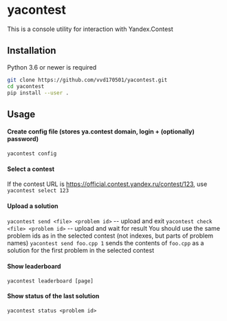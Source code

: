 # yacontest
This is a console utility for interaction with Yandex.Contest


## Installation
Python 3.6 or newer is required

```bash
git clone https://github.com/vvd170501/yacontest.git
cd yacontest
pip install --user .
```

## Usage
#### Create config file (stores ya.contest domain, login + (optionally) password)
`yacontest config`

#### Select a contest
If the contest URL is https://official.contest.yandex.ru/contest/123, use `yacontest select 123`

#### Upload a solution
`yacontest send <file> <problem id>` -- upload and exit
`yacontest check <file> <problem id>` -- upload and wait for result
You should use the same problem ids as in the selected contest (not indexes, but parts of problem names)
`yacontest send foo.cpp 1` sends the contents of `foo.cpp` as a solution for the first problem in the selected contest

#### Show leaderboard
`yacontest leaderboard [page]`

#### Show status of the last solution
`yacontest status <problem id>`

